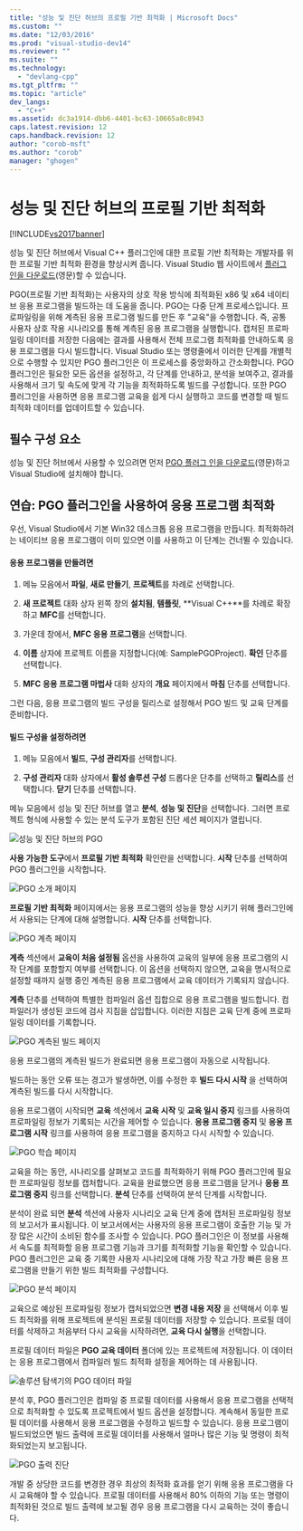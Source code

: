 ```yaml
---
title: "성능 및 진단 허브의 프로필 기반 최적화 | Microsoft Docs"
ms.custom: ""
ms.date: "12/03/2016"
ms.prod: "visual-studio-dev14"
ms.reviewer: ""
ms.suite: ""
ms.technology: 
  - "devlang-cpp"
ms.tgt_pltfrm: ""
ms.topic: "article"
dev_langs: 
  - "C++"
ms.assetid: dc3a1914-dbb6-4401-bc63-10665a8c8943
caps.latest.revision: 12
caps.handback.revision: 12
author: "corob-msft"
ms.author: "corob"
manager: "ghogen"
---
```

# 성능 및 진단 허브의 프로필 기반 최적화
[!INCLUDE[vs2017banner](../../assembler/inline/includes/vs2017banner.md)]

성능 및 진단 허브에서 Visual C\+\+ 플러그인에 대한 프로필 기반 최적화는 개발자를 위한 프로필 기반 최적화 환경을 향상시켜 줍니다.  Visual Studio 웹 사이트에서 [플러그 인을 다운로드](http://go.microsoft.com/fwlink/p/?LinkId=327915)\(영문\)할 수 있습니다.  
  
 PGO\(프로필 기반 최적화\)는 사용자의 상호 작용 방식에 최적화된 x86 및 x64 네이티브 응용 프로그램을 빌드하는 데 도움을 줍니다.  PGO는 다중 단계 프로세스입니다. 프로파일링을 위해 계측된 응용 프로그램 빌드를 만든 후 "교육"을 수행합니다. 즉, 공통 사용자 상호 작용 시나리오를 통해 계측된 응용 프로그램을 실행합니다.  캡처된 프로파일링 데이터를 저장한 다음에는 결과를 사용해서 전체 프로그램 최적화를 안내하도록 응용 프로그램을 다시 빌드합니다.  Visual Studio 또는 명령줄에서 이러한 단계를 개별적으로 수행할 수 있지만 PGO 플러그인은 이 프로세스를 중앙화하고 간소화합니다.  PGO 플러그인은 필요한 모든 옵션을 설정하고, 각 단계를 안내하고, 분석을 보여주고, 결과를 사용해서 크기 및 속도에 맞게 각 기능을 최적화하도록 빌드를 구성합니다.  또한 PGO 플러그인을 사용하면 응용 프로그램 교육을 쉽게 다시 실행하고 코드를 변경할 때 빌드 최적화 데이터를 업데이트할 수 있습니다.  
  
## 필수 구성 요소  
 성능 및 진단 허브에서 사용할 수 있으려면 먼저 [PGO 플러그 인을 다운로드](http://go.microsoft.com/fwlink/p/?LinkId=327915)\(영문\)하고 Visual Studio에 설치해야 합니다.  
  
## 연습: PGO 플러그인을 사용하여 응용 프로그램 최적화  
 우선, Visual Studio에서 기본 Win32 데스크톱 응용 프로그램을 만듭니다.  최적화하려는 네이티브 응용 프로그램이 이미 있으면 이를 사용하고 이 단계는 건너뛸 수 있습니다.  
  
#### 응용 프로그램을 만들려면  
  
1.  메뉴 모음에서 **파일**, **새로 만들기**, **프로젝트**를 차례로 선택합니다.  
  
2.  **새 프로젝트** 대화 상자 왼쪽 창의 **설치됨**, **템플릿**, **Visual C\+\+**를 차례로 확장하고 **MFC**를 선택합니다.  
  
3.  가운데 창에서, **MFC 응용 프로그램**을 선택합니다.  
  
4.  **이름** 상자에 프로젝트 이름을 지정합니다\(예: SamplePGOProject\).  **확인** 단추를 선택합니다.  
  
5.  **MFC 응용 프로그램 마법사** 대화 상자의 **개요** 페이지에서 **마침** 단추를 선택합니다.  
  
 그런 다음, 응용 프로그램의 빌드 구성을 릴리스로 설정해서 PGO 빌드 및 교육 단계를 준비합니다.  
  
#### 빌드 구성을 설정하려면  
  
1.  메뉴 모음에서 **빌드**, **구성 관리자**를 선택합니다.  
  
2.  **구성 관리자** 대화 상자에서 **활성 솔루션 구성** 드롭다운 단추를 선택하고 **릴리스**를 선택합니다.  **닫기** 단추를 선택합니다.  
  
 메뉴 모음에서 성능 및 진단 허브를 열고 **분석**, **성능 및 진단**을 선택합니다.  그러면 프로젝트 형식에 사용할 수 있는 분석 도구가 포함된 진단 세션 페이지가 열립니다.  
  
 ![성능 및 진단 허브의 PGO](../../build/reference/media/pgofig0hub.png "PGOFig0Hub")  
  
 **사용 가능한 도구**에서 **프로필 기반 최적화** 확인란을 선택합니다.  **시작** 단추를 선택하여 PGO 플러그인을 시작합니다.  
  
 ![PGO 소개 페이지](../../build/reference/media/pgofig1start.png "PGOFig1Start")  
  
 **프로필 기반 최적화** 페이지에서는 응용 프로그램의 성능을 향상 시키기 위해 플러그인에서 사용되는 단계에 대해 설명합니다.  **시작** 단추를 선택합니다.  
  
 ![PGO 계측 페이지](../../build/reference/media/pgofig2instrument.png "PGOFig2Instrument")  
  
 **계측** 섹션에서 **교육이 처음 설정됨** 옵션을 사용하여 교육의 일부에 응용 프로그램의 시작 단계를 포함할지 여부를 선택합니다.  이 옵션을 선택하지 않으면, 교육을 명시적으로 설정할 때까지 실행 중인 계측된 응용 프로그램에서 교육 데이터가 기록되지 않습니다.  
  
 **계측** 단추를 선택하여 특별한 컴파일러 옵션 집합으로 응용 프로그램을 빌드합니다.  컴파일러가 생성된 코드에 검사 지침을 삽입합니다.  이러한 지침은 교육 단계 중에 프로파일링 데이터를 기록합니다.  
  
 ![PGO 계측된 빌드 페이지](../../build/reference/media/pgofig3build.PNG "PGOFig3Build")  
  
 응용 프로그램의 계측된 빌드가 완료되면 응용 프로그램이 자동으로 시작됩니다.  
  
 빌드하는 동안 오류 또는 경고가 발생하면, 이를 수정한 후 **빌드 다시 시작** 을 선택하여 계측된 빌드를 다시 시작합니다.  
  
 응용 프로그램이 시작되면 **교육** 섹션에서 **교육 시작** 및 **교육 일시 중지** 링크를 사용하여 프로파일링 정보가 기록되는 시간을 제어할 수 있습니다.  **응용 프로그램 중지** 및 **응용 프로그램 시작** 링크를 사용하여 응용 프로그램을 중지하고 다시 시작할 수 있습니다.  
  
 ![PGO 학습 페이지](../../build/reference/media/pgofig4training.PNG "PGOFig4Training")  
  
 교육을 하는 동안, 시나리오를 살펴보고 코드를 최적화하기 위해 PGO 플러그인에 필요한 프로파일링 정보를 캡처합니다.  교육을 완료했으면 응용 프로그램을 닫거나 **응용 프로그램 중지** 링크를 선택합니다.  **분석** 단추를 선택하여 분석 단계를 시작합니다.  
  
 분석이 완료 되면 **분석** 섹션에 사용자 시나리오 교육 단계 중에 캡처된 프로파일링 정보의 보고서가 표시됩니다.  이 보고서에서는 사용자의 응용 프로그램이 호출한 기능 및 가장 많은 시간이 소비된 함수를 조사할 수 있습니다.  PGO 플러그인은 이 정보를 사용해서 속도를 최적화할 응용 프로그램 기능과 크기를 최적화할 기능을 확인할 수 있습니다.  PGO 플러그인은 교육 중 기록한 사용자 시나리오에 대해 가장 작고 가장 빠른 응용 프로그램을 만들기 위한 빌드 최적화를 구성합니다.  
  
 ![PGO 분석 페이지](../../build/reference/media/pgofig5analyze.png "PGOFig5Analyze")  
  
 교육으로 예상된 프로파일링 정보가 캡처되었으면 **변경 내용 저장** 을 선택해서 이후 빌드 최적화를 위해 프로젝트에 분석된 프로필 데이터를 저장할 수 있습니다.  프로필 데이터를 삭제하고 처음부터 다시 교육을 시작하려면, **교육 다시 실행**을 선택합니다.  
  
 프로필 데이터 파일은 **PGO 교육 데이터** 폴더에 있는 프로젝트에 저장됩니다.  이 데이터는 응용 프로그램에서 컴파일러 빌드 최적화 설정을 제어하는 데 사용됩니다.  
  
 ![솔루션 탐색기의 PGO 데이터 파일](../../build/reference/media/pgofig6data.png "PGOFig6Data")  
  
 분석 후, PGO 플러그인은 컴파일 중 프로필 데이터를 사용해서 응용 프로그램을 선택적으로 최적화할 수 있도록 프로젝트에서 빌드 옵션을 설정합니다.  계속해서 동일한 프로필 데이터를 사용해서 응용 프로그램을 수정하고 빌드할 수 있습니다.  응용 프로그램이 빌드되었으면 빌드 출력에 프로필 데이터를 사용해서 얼마나 많은 기능 및 명령이 최적화되었는지 보고됩니다.  
  
 ![PGO 출력 진단](../../build/reference/media/pgofig7diagnostics.png "PGOFig7Diagnostics")  
  
 개발 중 상당한 코드를 변경한 경우 최상의 최적화 효과를 얻기 위해 응용 프로그램을 다시 교육해야 할 수 있습니다.  프로필 데이터를 사용해서 80% 이하의 기능 또는 명령이 최적화된 것으로 빌드 출력에 보고될 경우 응용 프로그램을 다시 교육하는 것이 좋습니다.